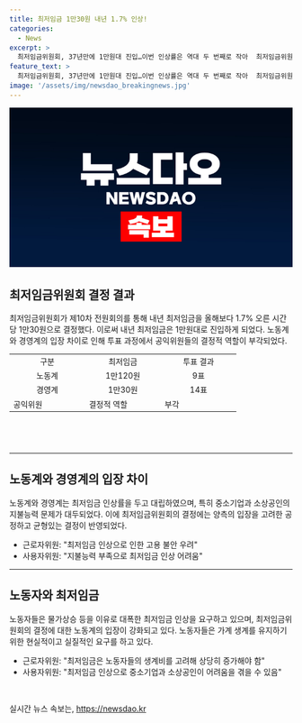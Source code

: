 ```yaml
---
title: 최저임금 1만30원 내년 1.7% 인상!
categories:
  - News
excerpt: >
  최저임금위원회, 37년만에 1만원대 진입…이번 인상률은 역대 두 번째로 작아  최저임금위원회가 열린 제10차 전원회의에서 내년 최저임금을 올해보다 1.7% 오른 시간당 1만30원으로 결정했다. 이는 1988년 이후 37년 만에 처음으로 1만원대에 진입한 것이다. 다만, 이번 최저임금 인상률은 역대 두 번째로 작아 인상 폭을 두고 노사 간 신경전을 빚었다. 노동계는 1만120원을 주장했고, 경영계는 1만30원을 제안했으며, 과정에서 민주노총 측 근로자위원 4명이 반발하여 투표에 불참했다. 기업 측은 고용 불안 등을 우려하며 최저임금 인상에 대응책을 모색했고, 노동측은 인상 요구 입장을 유지했다.
feature_text: >
  최저임금위원회, 37년만에 1만원대 진입…이번 인상률은 역대 두 번째로 작아  최저임금위원회가 열린 제10차 전원회의에서 내년 최저임금을 올해보다 1.7% 오른 시간당 1만30원으로 결정했다. 이는 1988년 이후 37년 만에 처음으로 1만원대에 진입한 것이다. 다만, 이번 최저임금 인상률은 역대 두 번째로 작아 인상 폭을 두고 노사 간 신경전을 빚었다. 노동계는 1만120원을 주장했고, 경영계는 1만30원을 제안했으며, 과정에서 민주노총 측 근로자위원 4명이 반발하여 투표에 불참했다. 기업 측은 고용 불안 등을 우려하며 최저임금 인상에 대응책을 모색했고, 노동측은 인상 요구 입장을 유지했다.
image: '/assets/img/newsdao_breakingnews.jpg'
---
```


<p><img src="/assets/img/newsdao_breakingnews.jpg" alt="bookingtag 속보" /></p>

<h2 data-ke-size="size26">최저임금위원회 결정 결과</h2>

<p data-ke-size="size16">최저임금위원회가 제10차 전원회의를 통해 내년 최저임금을 올해보다 1.7% 오른 시간당 1만30원으로 결정했다. 이로써 내년 최저임금은 1만원대로 진입하게 되었다. 노동계와 경영계의 입장 차이로 인해 투표 과정에서 공익위원들의 결정적 역할이 부각되었다.</p>

<table style="width: 676px; height: 162px;">
<tbody>
<tr>
<td style="text-align: center; width: 120.656px;">구분</td>
<td style="text-align: center; width: 120.656px;">최저임금</td>
<td style="text-align: center; width: 120.656px;">투표 결과</td>
</tr>
<tr>
<td style="text-align: center; width: 120.656px;">노동계</td>
<td style="text-align: center; width: 120.656px;">1만120원</td>
<td style="text-align: center; width: 120.656px;">9표</td>
</tr>
<tr>
<td style="text-align: center; width: 120.656px;">경영계</td>
<td style="text-align: center; width: 120.656px;">1만30원</td>
<td style="text-align: center; width: 120.656px;">14표</td>
</tr>
<tr>
<td style="width: 120.656px;">공익위원</td>
<td style="width: 120.656px;">결정적 역할</td>
<td style="width: 120.656px;">부각</td>
</tr>
</tbody>
</table>

<hr>

<h2 data-ke-size="size26">노동계와 경영계의 입장 차이</h2>

<p data-ke-size="size16">노동계와 경영계는 최저임금 인상률을 두고 대립하였으며, 특히 중소기업과 소상공인의 지불능력 문제가 대두되었다. 이에 최저임금위원회의 결정에는 양측의 입장을 고려한 공정하고 균형있는 결정이 반영되었다.</p>

<ul>
<li>근로자위원: "최저임금 인상으로 인한 고용 불안 우려"</li>
<li>사용자위원: "지불능력 부족으로 최저임금 인상 어려움"</li>
</ul>

<hr>

<h2 data-ke-size="size26">노동자와 최저임금</h2>

<p data-ke-size="size16">노동자들은 물가상승 등을 이유로 대폭한 최저임금 인상을 요구하고 있으며, 최저임금위원회의 결정에 대한 노동계의 입장이 강화되고 있다. 노동자들은 가계 생계를 유지하기 위한 현실적이고 실질적인 요구를 하고 있다.</p>

<ul>
<li>근로자위원: "최저임금은 노동자들의 생계비를 고려해 상당히 증가해야 함"</li>
<li>사용자위원: "최저임금 인상으로 중소기업과 소상공인이 어려움을 겪을 수 있음"</li>
</ul>

<p data-ke-size="size16">&nbsp;</p>
실시간 뉴스 속보는, <a href="https://newsdao.kr" rel="dofollow">https://newsdao.kr</a>


